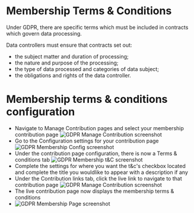 # Membership Terms & Conditions

Under GDPR, there are specific terms which must be included in contracts which govern data processing.

Data controllers must ensure that contracts set out:

- the subject matter and duration of processing;
- the nature and purpose of the processing;
- the type of data processed and categories of data subject;
- the obligations and rights of the data controller.

# Membership terms & conditions configuration

- Navigate to Manage Contribution pages and select your membership contribution page
![GDPR Manage Contribution screenshot](images/managecontribution.png)
- Go to the Configuration settings for your contribution page
![GDPR Membership Config screenshot](images/membershipconfig.png)
- Under the contribution page configuration, there is now a Terms & conditions tab
![GDPR Membership t&C screenshot](images/membershipt&c.png)
- Complete the settings for where you want the t&c's checkbox located and complete the title you wouldlike to appear with a description if any
- Under the Contribution links tab, click the live link to navigate to that contribution page
![GDPR Manage Contribution screenshot](images/managecontribution.png)
- The live contribution page now displays the membership terms & conditions
- ![GDPR Membership Page screenshot](images/membershipt&cpage.png)
